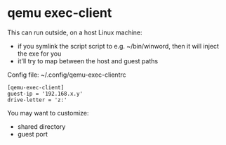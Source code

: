 # qemu exec-client

This can run outside, on a host Linux machine:

- if you symlink the script script to e.g. ~/bin/winword, then it will inject the exe for you
- it'll try to map between the host and guest paths

Config file: ~/.config/qemu-exec-clientrc

```
[qemu-exec-client]
guest-ip = '192.168.x.y'
drive-letter = 'z:'
```

You may want to customize:
- shared directory
- guest port
